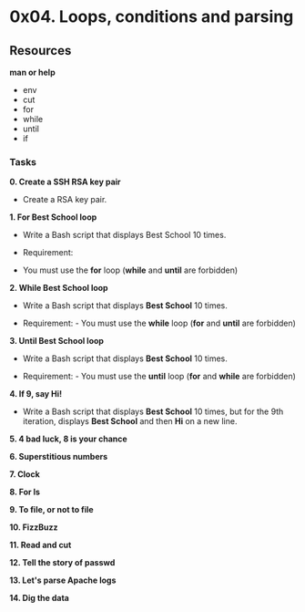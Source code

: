 # 0x04. Loops, conditions and parsing

## Resources

**man or help**
 - env
 - cut
 - for
 - while
 - until
 - if


### Tasks

**0. Create a SSH RSA key pair**

 - Create a RSA key pair.

**1. For Best School loop**

 - Write a Bash script that displays Best School 10 times.

  - Requirement:
   - You must use the **for** loop (**while** and **until** are forbidden)

**2. While Best School loop**

  - Write a Bash script that displays **Best School** 10 times.

   - Requirement:
    - You must use the **while** loop (**for** and **until** are forbidden)

**3. Until Best School loop**

  - Write a Bash script that displays **Best School** 10 times.

   - Requirement:
    - You must use the **until** loop (**for** and **while** are forbidden)

**4. If 9, say Hi!**
  - Write a Bash script that displays **Best School** 10 times, but for the 9th iteration, displays **Best School** and then **Hi** on a new line.

**5. 4 bad luck, 8 is your chance**

**6. Superstitious numbers**

**7. Clock**

**8. For ls**

**9. To file, or not to file**

**10. FizzBuzz**

**11. Read and cut**

**12. Tell the story of passwd**

**13. Let's parse Apache logs**

**14. Dig the data**
